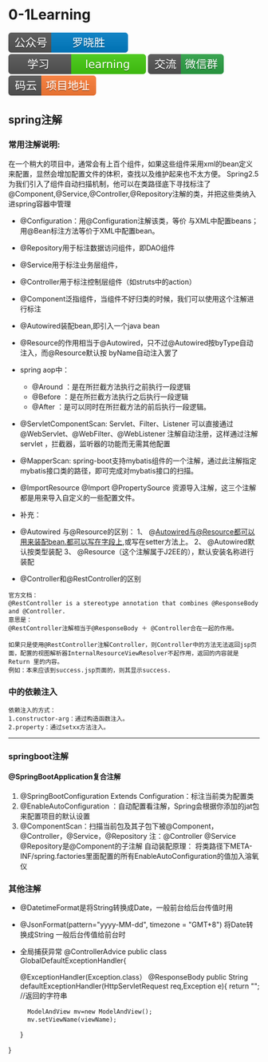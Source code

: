 # 0-1Learning

![alt text](../../static/common/svg/luoxiaosheng.svg "公众号")
![alt text](../../static/common/svg/luoxiaosheng_learning.svg "学习")
![alt text](../../static/common/svg/luoxiaosheng_wechat.svg "微信")
![alt text](../../static/common/svg/luoxiaosheng_gitee.svg "码云")

## spring注解

### 常用注解说明:
在一个稍大的项目中，通常会有上百个组件，如果这些组件采用xml的bean定义来配置，显然会增加配置文件的体积，查找以及维护起来也不太方便。
Spring2.5为我们引入了组件自动扫描机制，他可以在类路径底下寻找标注了@Component,@Service,@Controller,@Repository注解的类，并把这些类纳入进spring容器中管理

* @Configuration：用@Configuration注解该类，等价 与XML中配置beans；用@Bean标注方法等价于XML中配置bean。
* @Repository用于标注数据访问组件，即DAO组件
* @Service用于标注业务层组件，
* @Controller用于标注控制层组件（如struts中的action）
* @Component泛指组件，当组件不好归类的时候，我们可以使用这个注解进行标注
* @Autowired装配bean,即引入一个java bean
* @Resource的作用相当于@Autowired，只不过@Autowired按byType自动注入，而@Resource默认按 byName自动注入罢了
* spring aop中：
    * @Around ：是在所拦截方法执行之前执行一段逻辑
    * @Before ：是在所拦截方法执行之后执行一段逻辑
    * @After  ：是可以同时在所拦截方法的前后执行一段逻辑。
    
* @ServletComponentScan: 
Servlet、Filter、Listener 可以直接通过 @WebServlet、@WebFilter、@WebListener 注解自动注册，这样通过注解servlet ，拦截器，监听器的功能而无需其他配置

* @MapperScan: 
spring-boot支持mybatis组件的一个注解，通过此注解指定mybatis接口类的路径，即可完成对mybatis接口的扫描。

* @ImportResource @Import @PropertySource 
资源导入注解，这三个注解都是用来导入自定义的一些配置文件。


* 补充：
* @Autowired 与@Resource的区别：
    1、 @Autowired与@Resource都可以用来装配bean.都可以写在字段上,或写在setter方法上。
    2、 @Autowired默认按类型装配
    3、 @Resource（这个注解属于J2EE的），默认安装名称进行装配

* @Controller和@RestController的区别
~~~~
官方文档：
@RestController is a stereotype annotation that combines @ResponseBody and @Controller.
意思是：
@RestController注解相当于@ResponseBody ＋ @Controller合在一起的作用。

如果只是使用@RestController注解Controller，则Controller中的方法无法返回jsp页面，配置的视图解析器InternalResourceViewResolver不起作用，返回的内容就是Return 里的内容。
例如：本来应该到success.jsp页面的，则其显示success.
~~~~

### <bean>中的依赖注入
    依赖注入的方式：  
    1.constructor-arg：通过构造函数注入。   
    2.property：通过setxx方法注入。

---

### springboot注解

#### @SpringBootApplication复合注解
1. @SpringBootConfiguration Extends Configuration：标注当前类为配置类
2. @EnableAutoConfiguration ：自动配置看注解，Spring会根据你添加的jat包来配置项目的默认设置
3. @ComponentScan：扫描当前包及其子包下被@Component，@Controller，@Service，@Repository
注：@Controller @Service @Repository是@Component的子注解
自动装配原理：
将类路径下META-INF/spring.factories里面配置的所有EnableAutoConfiguration的值加入溶氧仪



### 其他注解
* @DatetimeFormat是将String转换成Date，一般前台给后台传值时用
* @JsonFormat(pattern="yyyy-MM-dd", timezone = "GMT+8")  将Date转换成String  一般后台传值给前台时





* 全局捕获异常
@ControllerAdvice
public class GlobalDefaultExceptionHandler{

	@ExceptionHandler(Exception.class）
	@ResponseBody
	public String defaultExceptionHandler(HttpServletRequest req,Exception e){
		return ""; //返回的字符串

		ModelAndView mv=new ModelAndView();
		mv.setViewName(viewName);
	}
	
}
